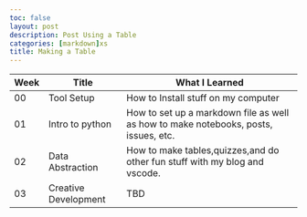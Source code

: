 ```yaml
---
toc: false
layout: post
description: Post Using a Table
categories: [markdown]xs
title: Making a Table
---
```


|Week |Title                 |What I Learned                                                                     |
|-----|----------------------|-----------------------------------------------------------------------------------|
|00   |Tool Setup            |How to Install stuff on my computer                                                |
|01   |Intro to python       |How to set up a markdown file as well as how to make notebooks, posts, issues, etc.|
|02   |Data Abstraction      |How to make tables,quizzes,and do other fun stuff with my blog and vscode.         |
|03   |Creative Development  |TBD                                                                                |